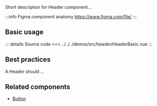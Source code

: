 Short description for Header component...

:::info Figma component anatomy
https://www.figma.com/file/
:::

## Basic usage

<HeaderBasic />

::: details Source code
<<< ../../../demos/src/header/HeaderBasic.vue
:::

## Best practices

A Header should ...

## Related components

- [Button](/components/button/button.doc)
